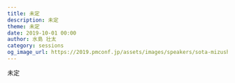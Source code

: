 ```yaml
---	
title: 未定
description: 未定
theme: 未定
date: 2019-10-01 00:00
author: 水島 壮太
category: sessions
og_image_url: https://2019.pmconf.jp/assets/images/speakers/sota-mizushima.jpg
---	
```

未定
